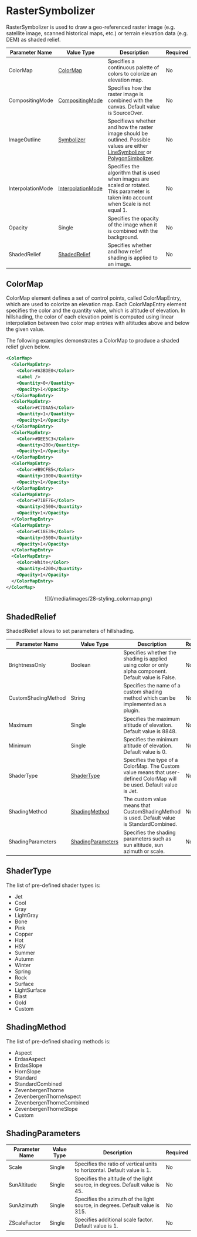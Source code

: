 # RasterSymbolizer

RasterSymbolizer is used to draw a geo-referenced raster image (e.g. satellite image, scanned historical maps, etc.) or terrain elevation data (e.g. DEM) as shaded relief.  

Parameter Name | Value Type | Description | Required
------------ | ------------- | ------------- | -------------
ColorMap | [ColorMap](/usermanual/styling/rastersymbolizer.md#ColorMap) | Specifies a continuous palette of colors to colorize an elevation map. | No
CompositingMode | [CompositingMode](/usermanual/image_compositing/index) | Specifies how the raster image is combined with the canvas. Default value is SourceOver. | No
ImageOutline | [Symbolizer](/usermanual/styling/symbolizers) | Specifiews whether and how the raster image should be outlined. Possible values are either [LineSymbolizer](/usermanual/styling/linesymbolizer) or [PolygonSimbolizer](/usermanual/styling/polygonsymbolizer). | No
InterpolationMode | [InterpolationMode](https://msdn.microsoft.com/en-us/library/system.drawing.drawing2d.interpolationmode%28v=vs.110%29.aspx) | Specifies the algorithm that is used when images are scaled or rotated. This parameter is taken into account when Scale is not equal 1. | No
Opacity | Single | Specifies the opacity of the image when it is combined with the background. | No
ShadedRelief | [ShadedRelief](/usermanual/styling/rastersymbolizer.md#ShadedRelief) | Specifies whether and how relief shading is applied to an image. | No


## <div id="ColorMap">ColorMap</div>

ColorMap element defines a set of control points, called ColorMapEntry, which are used to colorize an elevation map. Each ColorMapEntry element specifies the color and the quantity value, which is altitude of elevation. In hillshading, the color of each elevation point is computed using linear interpolation between two color map entries with altitudes above and below the given value.    

The following examples demonstrates a ColorMap to produce a shaded relief given below.

```xml
<ColorMap>
  <ColorMapEntry>
    <Color>#A3BDE0</Color>
    <Label />
    <Quantity>0</Quantity>
    <Opacity>1</Opacity>
  </ColorMapEntry>
  <ColorMapEntry>
    <Color>#C7DAA5</Color>
    <Quantity>1</Quantity>
    <Opacity>1</Opacity>
  </ColorMapEntry>
  <ColorMapEntry>
    <Color>#DEE5C3</Color>
    <Quantity>200</Quantity>
    <Opacity>1</Opacity>
  </ColorMapEntry>
  <ColorMapEntry>
    <Color>#B9CFB5</Color>
    <Quantity>1000</Quantity>
    <Opacity>1</Opacity>
  </ColorMapEntry>
  <ColorMapEntry>
    <Color>#71BF7E</Color>
    <Quantity>2500</Quantity>
    <Opacity>1</Opacity>
  </ColorMapEntry>
  <ColorMapEntry>
    <Color>#C18E39</Color>
    <Quantity>3500</Quantity>
    <Opacity>1</Opacity>
  </ColorMapEntry>
  <ColorMapEntry>
    <Color>White</Color>
    <Quantity>4200</Quantity>
    <Opacity>1</Opacity>
  </ColorMapEntry>
</ColorMap>
```


<center>![](/media/images/28-styling_colormap.png)</center>


## <div id="ShadedRelief">ShadedRelief</div>

ShadedRelief allows to set parameters of hillshading.


Parameter Name | Value Type | Description | Required
------------ | ------------- | ------------- | -------------
BrightnessOnly | Boolean | Specifies whether the shading is applied using color or only alpha component. Default value is False. | No
CustomShadingMethod | String | Specifies the name of a custom shading method which can be implemented as a plugin. | No
Maximum | Single | Specifies the maximum altitude of elevation. Default value is 8848. | No
Minimum | Single | Specifies the minimum altitude of elevation. Default value is 0.| No
ShaderType | [ShaderType](/usermanual/styling/rastersymbolizer.md#ShaderType) | Specifies the type of a ColorMap. The Custom value means that user-defined ColorMap will be used. Default value is Jet.| No
ShadingMethod | [ShadingMethod](/usermanual/styling/rastersymbolizer.md#ShadingMethod) | The custom value means that CustomShadingMethod is used. Default value is StandardCombined. | No
ShadingParameters | [ShadingParameters](/usermanual/styling/rastersymbolizer.md#ShadingParameters) | Specifies the shading parameters such as sun altitude, sun azimuth or scale. | No



## <div id="ShaderType">ShaderType</div>

The list of pre-defined shader types is:

- Jet 
- Cool 
- Gray 
- LightGray 
- Bone
- Pink
- Copper 
- Hot
- HSV
- Summer 
- Autumn 
- Winter 
- Spring
- Rock 
- Surface 
- LightSurface
- Blast
- Gold
- Custom

## <div id="ShadingMethod">ShadingMethod</div>

The list of pre-defined shading methods is:

- Aspect
- ErdasAspect
- ErdasSlope
- HornSlope
- Standard
- StandardCombined
- ZevenbergenThorne
- ZevenbergenThorneAspect
- ZevenbergenThorneCombined
- ZevenbergenThorneSlope
- Custom


## <div id="ShadingParameters">ShadingParameters</div>


Parameter Name | Value Type | Description | Required
------------ | ------------- | ------------- | -------------
Scale | Single | Specifies the ratio of vertical units to horizontal. Default value is 1. | No
SunAltitude | Single | Specifies the altitude of the light source, in degrees. Default value is 45. | No
SunAzimuth | Single | Specifies the azimuth of the light source, in degrees. Default value is 315. | No
ZScaleFactor | Single | Specifies additional scale factor. Default value is 1. | No



